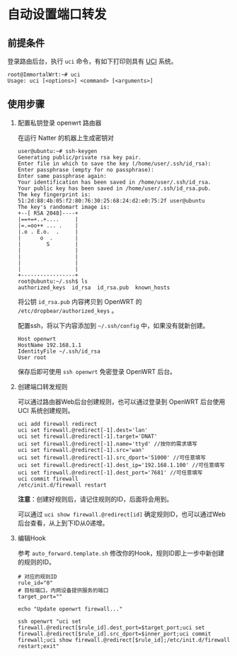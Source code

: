 # 自动设置端口转发

## 前提条件

登录路由后台，执行 `uci` 命令，有如下打印则具有 [UCI](https://openwrt.org/zh/docs/guide-user/base-system/uci) 系统。

```shell
root@ImmortalWrt:~# uci
Usage: uci [<options>] <command> [<arguments>]
```

## 使用步骤

1. 配置私钥登录 openwrt 路由器

    在运行 Natter 的机器上生成密钥对
    ```shell
    user@ubuntu:~# ssh-keygen
    Generating public/private rsa key pair.
    Enter file in which to save the key (/home/user/.ssh/id_rsa): 
    Enter passphrase (empty for no passphrase):
    Enter same passphrase again:
    Your identification has been saved in /home/user/.ssh/id_rsa.
    Your public key has been saved in /home/user/.ssh/id_rsa.pub.
    The key fingerprint is:
    51:2d:88:4b:05:f2:80:76:30:25:68:24:d2:e0:75:2f user@ubuntu
    The key's randomart image is:
    +--[ RSA 2048]----+
    |==+=+..+....     |
    |=.=oo++ ... .    |
    |.o . E.o.  .     |
    |      o  .       |
    |        S        |
    |                 |
    |                 |
    |                 |
    |                 |
    +-----------------+
    root@ubuntu:~/.ssh$ ls
    authorized_keys  id_rsa  id_rsa.pub  known_hosts
    ```

    将公钥 `id_rsa.pub` 内容拷贝到 OpenWRT 的 `/etc/dropbear/authorized_keys` 。

    配置ssh，将以下内容添加到 `~/.ssh/config` 中，如果没有就新创建。
    ```
    Host openwrt
    HostName 192.168.1.1
    IdentityFile ~/.ssh/id_rsa
    User root
    ```

    保存后即可使用 `ssh openwrt` 免密登录 OpenWRT 后台。

2. 创建端口转发规则

    可以通过路由器Web后台创建规则，也可以通过登录到 OpenWRT 后台使用 UCI 系统创建规则。

    ```shell
    uci add firewall redirect
    uci set firewall.@redirect[-1].dest='lan'
    uci set firewall.@redirect[-1].target='DNAT'
    uci set firewall.@redirect[-1].name='ttyd' //按你的需求填写
    uci set firewall.@redirect[-1].src='wan'
    uci set firewall.@redirect[-1].src_dport='51000' //可任意填写
    uci set firewall.@redirect[-1].dest_ip='192.168.1.100' //可任意填写
    uci set firewall.@redirect[-1].dest_port='7681' //可任意填写
    uci commit firewall
    /etc/init.d/firewall restart
    ```

    **注意**：创建好规则后，请记住规则的ID，后面将会用到。

    可以通过 `uci show firewall.@redirect[id]` 确定规则ID，也可以通过Web后台查看，从上到下ID从0递增。

3. 编辑Hook

    参考 `auto_forward.template.sh` 修改你的Hook，规则ID即上一步中新创建的规则的ID。

    ```shell
    # 对应的规则ID
    rule_id="0"
    # 目标端口，内网设备提供服务的端口
    target_port=""

    echo "Update openwrt firewall..."

    ssh openwrt "uci set firewall.@redirect[$rule_id].dest_port=$target_port;uci set firewall.@redirect[$rule_id].src_dport=$inner_port;uci commit firewall;uci show firewall.@redirect[$rule_id];/etc/init.d/firewall restart;exit"
    ```

